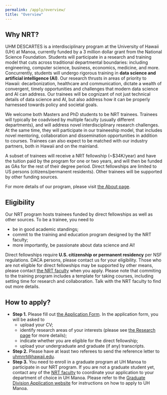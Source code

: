 ```yaml
---
permalink: /apply/overview/
title: "Overview"
---
```


## Why NRT?

UHM DESCARTES is a interdisciplinary program at the University of
Hawaii (UH) at Manoa, currently funded by a 3 million dollar grant
from the National Science Foundation.  Students will participate in a
research and training model that cuts across traditional departmental
boundaries: including engineering, computer science, business,
economics, medicine, and more.  Concurrently, students will undergo
rigorous training in **data science and artificial intelligence
(AI)**. Our research thrusts in areas of priority to Hawaii:
decarbonization, healthcare and communication, dictate a wealth of
convergent, timely opportunities and challenges that modern data
science and AI can address. Our trainees will be cognizant of not just
technical details of data science and AI, but also address how it can
be properly harnessed towards policy and societal goals.

We welcome both Masters and PhD students to be NRT trainees. Trainees
will typically be coadvised by multiple faculty (usually different
departments), and will address novel interdisciplinary research
challenges.  At the same time, they will participate in our
traineeship model, that includes novel mentoring, collaboration and
dissemination opportunities in addition to courses. Trainees can also
expect to be matched with our industry partners, both in Hawaii and
on the mainland.

A subset of trainees will receive a NRT fellowship (~$34K/year) and
have the tuition paid by the program for one or two years, and will
then be funded as GAs for the rest of their degree period. Direct
fellowships are limited to US persons (citizens/permanent residents).
Other trainees will be supported by other funding sources.

For more details of our program, please visit [the About page](../about.md).

## Eligibility

Our NRT program hosts trainees funded by direct fellowships as well as other sources. To be a trainee, you need to
- be in good academic standings;
- commit to the training and education program designed by the NRT faculty;
- more importantly, be passionate about data science and AI!

Direct fellowships require **U.S. citizenship or permanent residency**
per NSF regulations. DACA persons, please contact us for your
eligibility. Those who are not eligible for direct fellowships may be
supported by other means, please contact [the NRT
faculty](../people/leadership-team.md) when you apply. Please note
that commiting to the training program includes a template for taking
courses, including setting time for research and collaboration. Talk
with the NRT faculty to find out more details.

## How to apply?

- **Step 1.** Please fill out [the Application Form](https://forms.gle/D37NfAoUqhFayUse7). In the application form, you will be asked to
    - upload your CV;
    - identify research areas of your interests (please see [the Research page](../research/overview.md) for more details);
    - indicate whether you are eligible for the direct fellowship;
    - upload your undergraduate and graduate (if any) transcripts.
- **Step 2.** Please have at least two referees to send the reference letter to uhmnrt@hawaii.edu.
- **Step 3.** You need to enroll in a graduate program at UH Manoa to participate in our NRT program. If you are not a graduate student yet, contact any of the
[NRT faculty](../people/leadership-team.md) to coordinate your application to your department of choice in UH Manoa. Please refer to the [Graduate Division Application website](https://manoa.hawaii.edu/graduate/how-to-apply/) for instructions on how to apply to UH Manoa.
